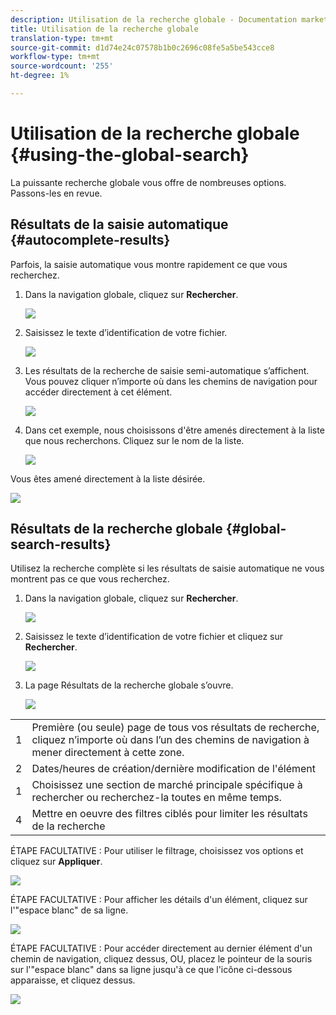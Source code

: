 ```yaml
---
description: Utilisation de la recherche globale - Documentation marketing - Documentation du produit
title: Utilisation de la recherche globale
translation-type: tm+mt
source-git-commit: d1d74e24c07578b1b0c2696c08fe5a5be543cce8
workflow-type: tm+mt
source-wordcount: '255'
ht-degree: 1%

---
```



# Utilisation de la recherche globale {#using-the-global-search}

La puissante recherche globale vous offre de nombreuses options. Passons-les en revue.

## Résultats de la saisie automatique {#autocomplete-results}

Parfois, la saisie automatique vous montre rapidement ce que vous recherchez.

1. Dans la navigation globale, cliquez sur **Rechercher**.

   ![](assets/using-the-global-search-1.png)

1. Saisissez le texte d’identification de votre fichier.

   ![](assets/using-the-global-search-2.png)

1. Les résultats de la recherche de saisie semi-automatique s’affichent. Vous pouvez cliquer n’importe où dans les chemins de navigation pour accéder directement à cet élément.

   ![](assets/using-the-global-search-3.png)

1. Dans cet exemple, nous choisissons d&#39;être amenés directement à la liste que nous recherchons. Cliquez sur le nom de la liste.

   ![](assets/using-the-global-search-4.png)

Vous êtes amené directement à la liste désirée.

![](assets/using-the-global-search-5.png)

## Résultats de la recherche globale {#global-search-results}

Utilisez la recherche complète si les résultats de saisie automatique ne vous montrent pas ce que vous recherchez.

1. Dans la navigation globale, cliquez sur **Rechercher**.

   ![](assets/using-the-global-search-6.png)

1. Saisissez le texte d’identification de votre fichier et cliquez sur **Rechercher**.

   ![](assets/using-the-global-search-7.png)

1. La page Résultats de la recherche globale s’ouvre.

   ![](assets/using-the-global-search-8.png)

<table> 
 <tbody>
  <tr>
   <td>1</td> 
   <td>Première (ou seule) page de tous vos résultats de recherche, cliquez n’importe où dans l’un des chemins de navigation à mener directement à cette zone.</td> 
  </tr>
  <tr>
   <td>2</td> 
   <td>Dates/heures de création/dernière modification de l'élément</td> 
  </tr>
  <tr>
   <td>1</td> 
   <td>Choisissez une section de marché principale spécifique à rechercher ou recherchez-la toutes en même temps.</td> 
  </tr>
  <tr>
   <td>4</td> 
   <td>Mettre en oeuvre des filtres ciblés pour limiter les résultats de la recherche</td> 
  </tr>
 </tbody>
</table>

ÉTAPE FACULTATIVE : Pour utiliser le filtrage, choisissez vos options et cliquez sur **Appliquer**.

![](assets/using-the-global-search-9.png)

ÉTAPE FACULTATIVE : Pour afficher les détails d&#39;un élément, cliquez sur l&#39;&quot;espace blanc&quot; de sa ligne.

![](assets/using-the-global-search-10.png)

ÉTAPE FACULTATIVE : Pour accéder directement au dernier élément d&#39;un chemin de navigation, cliquez dessus, OU, placez le pointeur de la souris sur l&#39;&quot;espace blanc&quot; dans sa ligne jusqu&#39;à ce que l&#39;icône ci-dessous apparaisse, et cliquez dessus.

![](assets/using-the-global-search-11.png)
